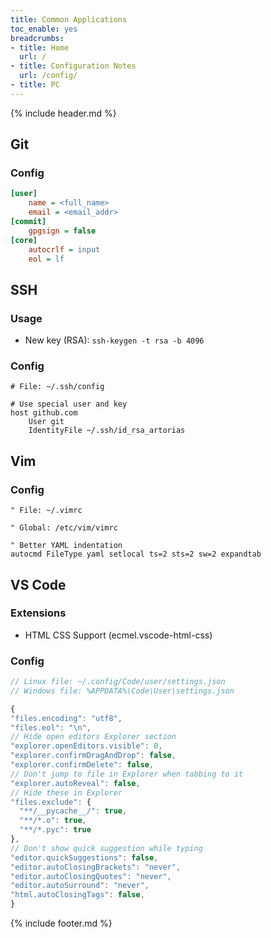 ```yaml
---
title: Common Applications
toc_enable: yes
breadcrumbs:
- title: Home
  url: /
- title: Configuration Notes
  url: /config/
- title: PC
---
```

{% include header.md %}

## Git

### Config

```ini
[user]
	name = <full_name>
	email = <email_addr>
[commit]
	gpgsign = false
[core]
	autocrlf = input
	eol = lf
```

## SSH

### Usage

- New key \(RSA\): `ssh-keygen -t rsa -b 4096`

### Config

```text
# File: ~/.ssh/config

# Use special user and key
host github.com
    User git
    IdentityFile ~/.ssh/id_rsa_artorias
```

## Vim

### Config

```text
" File: ~/.vimrc

" Global: /etc/vim/vimrc

" Better YAML indentation
autocmd FileType yaml setlocal ts=2 sts=2 sw=2 expandtab
```

## VS Code

### Extensions

- HTML CSS Support \(ecmel.vscode-html-css\)

### Config

```javascript
// Linux file: ~/.config/Code/user/settings.json
// Windows file: %APPDATA%\Code\User\settings.json

{
"files.encoding": "utf8",
"files.eol": "\n",
// Hide open editors Explorer section
"explorer.openEditors.visible": 0,
"explorer.confirmDragAndDrop": false,
"explorer.confirmDelete": false,
// Don't jump to file in Explorer when tabbing to it
"explorer.autoReveal": false,
// Hide these in Explorer
"files.exclude": {
  "**/__pycache__/": true,
  "**/*.o": true,
  "**/*.pyc": true
},
// Don't show quick suggestion while typing
"editor.quickSuggestions": false,
"editor.autoClosingBrackets": "never",
"editor.autoClosingQuotes": "never",
"editor.autoSurround": "never",
"html.autoClosingTags": false,
}
```

{% include footer.md %}
